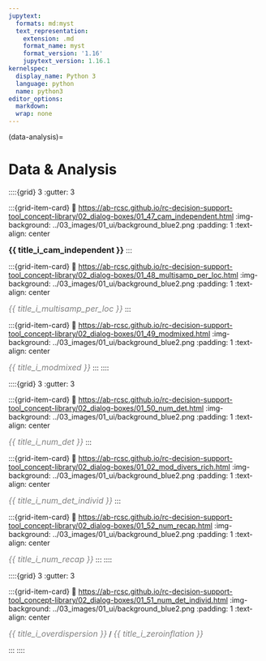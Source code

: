 ```yaml
---
jupytext:
  formats: md:myst
  text_representation:
    extension: .md
    format_name: myst
    format_version: '1.16'
    jupytext_version: 1.16.1
kernelspec:
  display_name: Python 3
  language: python
  name: python3
editor_options: 
  markdown: 
  wrap: none
---
```

(data-analysis)=
# Data & Analysis

::::{grid} 3
:gutter: 3

:::{grid-item-card} 
:link: https://ab-rcsc.github.io/rc-decision-support-tool_concept-library/02_dialog-boxes/01_47_cam_independent.html
:img-background: ../03_images/01_ui/background_blue2.png
:padding: 1
:text-align: center

**<font size='3'>{{ title_i_cam_independent }}</font></font>**
:::

:::{grid-item-card}
:link: https://ab-rcsc.github.io/rc-decision-support-tool_concept-library/02_dialog-boxes/01_48_multisamp_per_loc.html
:img-background: ../03_images/01_ui/background_blue2.png
:padding: 1
:text-align: center

*<font color='grey'><font size='3'>{{ title_i_multisamp_per_loc }}</font></font>*
:::

:::{grid-item-card}
:link: https://ab-rcsc.github.io/rc-decision-support-tool_concept-library/02_dialog-boxes/01_49_modmixed.html
:img-background: ../03_images/01_ui/background_blue2.png
:padding: 1
:text-align: center

*<font color='grey'><font size='3'>{{ title_i_modmixed }}</font></font>*
:::
::::

::::{grid} 3
:gutter: 3

:::{grid-item-card} 
:link: https://ab-rcsc.github.io/rc-decision-support-tool_concept-library/02_dialog-boxes/01_50_num_det.html
:img-background: ../03_images/01_ui/background_blue2.png
:padding: 1
:text-align: center

*<font color='grey'><font size='3'>{{ title_i_num_det }}</font></font>*
:::

:::{grid-item-card}
:link: https://ab-rcsc.github.io/rc-decision-support-tool_concept-library/02_dialog-boxes/01_02_mod_divers_rich.html
:img-background: ../03_images/01_ui/background_blue2.png
:padding: 1
:text-align: center

*<font color='grey'><font size='3'>{{ title_i_num_det_individ }}</font></font>*
:::

:::{grid-item-card}
:link: https://ab-rcsc.github.io/rc-decision-support-tool_concept-library/02_dialog-boxes/01_52_num_recap.html
:img-background: ../03_images/01_ui/background_blue2.png
:padding: 1
:text-align: center

*<font color='grey'><font size='3'>{{ title_i_num_recap }}</font></font>*
:::
::::

::::{grid} 3
:gutter: 3

:::{grid-item-card} 
:link: https://ab-rcsc.github.io/rc-decision-support-tool_concept-library/02_dialog-boxes/01_51_num_det_individ.html
:img-background: ../03_images/01_ui/background_blue2.png
:padding: 1
:text-align: center

*<font color='grey'><font size='3'>{{ title_i_overdispersion }}</font></font>* / *<font color='grey'><font size='3'>{{ title_i_zeroinflation }}</font></font>*

:::
::::